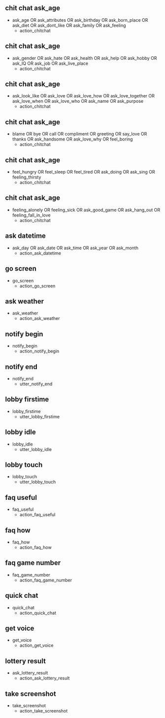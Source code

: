 ## chit chat ask_age
* ask_age OR ask_attributes OR ask_birthday OR ask_born_place OR ask_diet OR ask_dont_like OR ask_family OR ask_feeling
  - action_chitchat
  
## chit chat ask_age
* ask_gender OR ask_hate OR ask_health OR ask_help OR ask_hobby OR ask_IQ OR ask_job OR ask_live_place
  - action_chitchat
  
## chit chat ask_age
* ask_look_like OR ask_love OR ask_love_how OR ask_love_together OR ask_love_when OR ask_love_who OR ask_name OR ask_purpose
  - action_chitchat
  
## chit chat ask_age
* blame OR bye OR call OR compliment OR greeting OR say_love OR thanks OR ask_handsome OR ask_love_why OR feel_boring
  - action_chitchat

## chit chat ask_age
* feel_hungry OR feel_sleep OR feel_tired OR ask_doing OR ask_sing OR feeling_thirsty 
  - action_chitchat

## chit chat ask_age
* feeling_alonely OR feeling_sick OR ask_good_game OR ask_hang_out OR feeling_fall_in_love
  - action_chitchat

## ask datetime
* ask_day OR ask_date OR ask_time OR ask_year OR ask_month
  - action_ask_datetime

## go screen
* go_screen
  - action_go_screen

## ask weather
* ask_weather
  - action_ask_weather
  
## notify begin
* notify_begin
  - action_notify_begin

## notify end
* notify_end
  - utter_notify_end
  
## lobby firstime
* lobby_firstime
  - utter_lobby_firstime
  
## lobby idle
* lobby_idle
  - utter_lobby_idle
  
## lobby touch
* lobby_touch
  - utter_lobby_touch
  
## faq useful
* faq_useful
  - action_faq_useful
  
## faq how
* faq_how
  - action_faq_how
  
## faq game number
* faq_game_number
  - action_faq_game_number
  
## quick chat
* quick_chat
  - action_quick_chat
  
## get voice
* get_voice
  - action_get_voice

## lottery result 
* ask_lottery_result
  - action_ask_lottery_result

## take screenshot
* take_screenshot
  - action_take_screenshot
